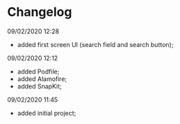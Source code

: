 # Changelog

09/02/2020 12:28
- added first screen UI (search field and search button);

09/02/2020 12:12

- added Podfile;
- added Alamofire;
- added SnapKit;

09/02/2020 11:45
- added initial project;
